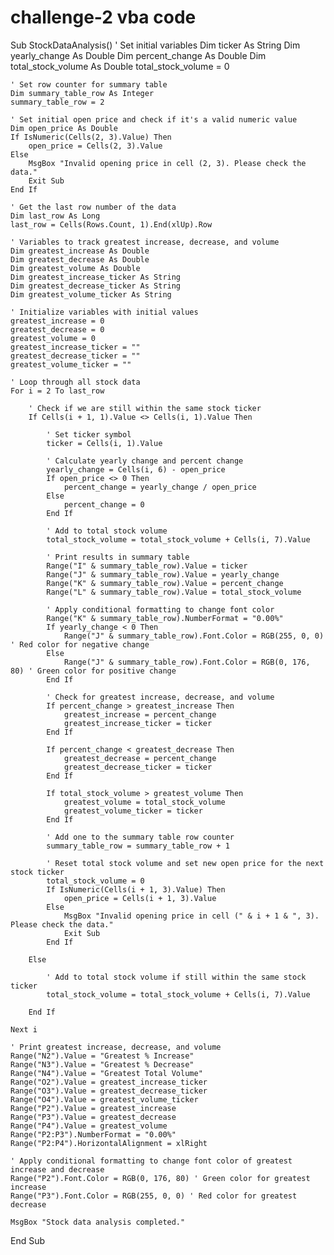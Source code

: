 # challenge-2 vba code
Sub StockDataAnalysis()
    ' Set initial variables
    Dim ticker As String
    Dim yearly_change As Double
    Dim percent_change As Double
    Dim total_stock_volume As Double
    total_stock_volume = 0

    ' Set row counter for summary table
    Dim summary_table_row As Integer
    summary_table_row = 2

    ' Set initial open price and check if it's a valid numeric value
    Dim open_price As Double
    If IsNumeric(Cells(2, 3).Value) Then
        open_price = Cells(2, 3).Value
    Else
        MsgBox "Invalid opening price in cell (2, 3). Please check the data."
        Exit Sub
    End If

    ' Get the last row number of the data
    Dim last_row As Long
    last_row = Cells(Rows.Count, 1).End(xlUp).Row

    ' Variables to track greatest increase, decrease, and volume
    Dim greatest_increase As Double
    Dim greatest_decrease As Double
    Dim greatest_volume As Double
    Dim greatest_increase_ticker As String
    Dim greatest_decrease_ticker As String
    Dim greatest_volume_ticker As String

    ' Initialize variables with initial values
    greatest_increase = 0
    greatest_decrease = 0
    greatest_volume = 0
    greatest_increase_ticker = ""
    greatest_decrease_ticker = ""
    greatest_volume_ticker = ""

    ' Loop through all stock data
    For i = 2 To last_row

        ' Check if we are still within the same stock ticker
        If Cells(i + 1, 1).Value <> Cells(i, 1).Value Then

            ' Set ticker symbol
            ticker = Cells(i, 1).Value

            ' Calculate yearly change and percent change
            yearly_change = Cells(i, 6) - open_price
            If open_price <> 0 Then
                percent_change = yearly_change / open_price
            Else
                percent_change = 0
            End If

            ' Add to total stock volume
            total_stock_volume = total_stock_volume + Cells(i, 7).Value

            ' Print results in summary table
            Range("I" & summary_table_row).Value = ticker
            Range("J" & summary_table_row).Value = yearly_change
            Range("K" & summary_table_row).Value = percent_change
            Range("L" & summary_table_row).Value = total_stock_volume

            ' Apply conditional formatting to change font color
            Range("K" & summary_table_row).NumberFormat = "0.00%"
            If yearly_change < 0 Then
                Range("J" & summary_table_row).Font.Color = RGB(255, 0, 0) ' Red color for negative change
            Else
                Range("J" & summary_table_row).Font.Color = RGB(0, 176, 80) ' Green color for positive change
            End If

            ' Check for greatest increase, decrease, and volume
            If percent_change > greatest_increase Then
                greatest_increase = percent_change
                greatest_increase_ticker = ticker
            End If

            If percent_change < greatest_decrease Then
                greatest_decrease = percent_change
                greatest_decrease_ticker = ticker
            End If

            If total_stock_volume > greatest_volume Then
                greatest_volume = total_stock_volume
                greatest_volume_ticker = ticker
            End If

            ' Add one to the summary table row counter
            summary_table_row = summary_table_row + 1

            ' Reset total stock volume and set new open price for the next stock ticker
            total_stock_volume = 0
            If IsNumeric(Cells(i + 1, 3).Value) Then
                open_price = Cells(i + 1, 3).Value
            Else
                MsgBox "Invalid opening price in cell (" & i + 1 & ", 3). Please check the data."
                Exit Sub
            End If

        Else

            ' Add to total stock volume if still within the same stock ticker
            total_stock_volume = total_stock_volume + Cells(i, 7).Value

        End If

    Next i

    ' Print greatest increase, decrease, and volume
    Range("N2").Value = "Greatest % Increase"
    Range("N3").Value = "Greatest % Decrease"
    Range("N4").Value = "Greatest Total Volume"
    Range("O2").Value = greatest_increase_ticker
    Range("O3").Value = greatest_decrease_ticker
    Range("O4").Value = greatest_volume_ticker
    Range("P2").Value = greatest_increase
    Range("P3").Value = greatest_decrease
    Range("P4").Value = greatest_volume
    Range("P2:P3").NumberFormat = "0.00%"
    Range("P2:P4").HorizontalAlignment = xlRight

    ' Apply conditional formatting to change font color of greatest increase and decrease
    Range("P2").Font.Color = RGB(0, 176, 80) ' Green color for greatest increase
    Range("P3").Font.Color = RGB(255, 0, 0) ' Red color for greatest decrease

    MsgBox "Stock data analysis completed."

End Sub
